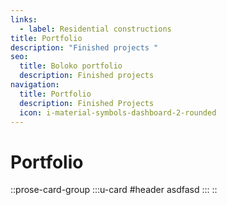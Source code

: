 ```yaml
---
links:
  - label: Residential constructions
title: Portfolio
description: "Finished projects "
seo:
  title: Boloko portfolio
  description: Finished projects
navigation:
  title: Portfolio
  description: Finished Projects
  icon: i-material-symbols-dashboard-2-rounded
---
```


# Portfolio

::prose-card-group
  :::u-card
  #header
  asdfasd
  :::
::

